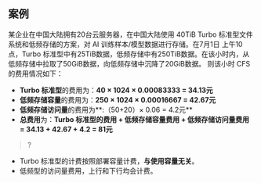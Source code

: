 ## 案例

某企业在中国大陆拥有20台云服务器，在中国大陆使用 40TiB Turbo 标准型文件系统和低频存储的方案，对 AI 训练样本/模型数据进行存储。在7月1日 上午10点，Turbo 标准型中有25TiB数据，低频存储中有250TiB数据。在该小时内，从低频存储中拉取了50GiB数据，向低频存储中沉降了20GiB数据。
则该小时 CFS 的费用情况如下：
- **Turbo 标准型**的费用为：**40 × 1024 × 0.00083333 = 34.13元**
- **低频存储容量**的费用为：**250 × 1024 × 0.00016667 = 42.67元**
- **低频存储访问量**的费用为**:（50+20）× 0.06 = 4.2元**
- **总费用**为：**Turbo 标准型的费用 + 低频存储容量费用 + 低频存储访问量费用 = 34.13 + 42.67 + 4.2 = 81元**

>?
- Turbo 标准型的计费按照部署容量计费，**与使用容量无关**。
- 低频型的访问量费用，上行和下行均会计费。

 
